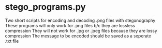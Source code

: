# stego_programs.py
Two short scripts for encoding and decoding .png files with stegonography
These programs will only work for .png files b/c they are lossless compression
They will not work for .jpg or .jpeg files because they are lossy compression
The message to be encoded should be saved as a seperate .txt file
